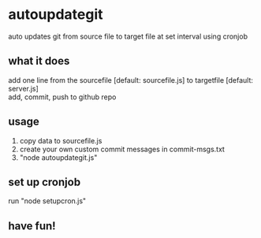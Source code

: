 # autoupdategit
auto updates git from source file to target file at set interval using cronjob

## what it does
add one line from the sourcefile [default: sourcefile.js] to targetfile [default: server.js]<br>
add, commit, push to github repo

## usage
1. copy data to sourcefile.js
2. create your own custom commit messages in commit-msgs.txt
3. "node autoupdategit.js"

## set up cronjob
run "node setupcron.js"

## have fun!

